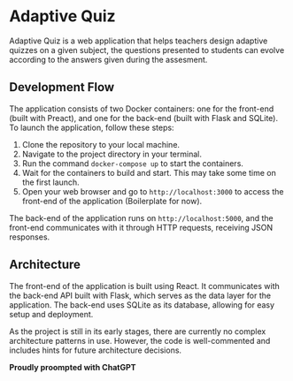# Adaptive Quiz

Adaptive Quiz is a web application that helps teachers design adaptive quizzes on a given subject, the questions presented to students can evolve according to the answers given during the assesment.

## Development Flow

The application consists of two Docker containers: one for the front-end (built with Preact), and one for the back-end (built with Flask and SQLite). To launch the application, follow these steps:

1. Clone the repository to your local machine.
2. Navigate to the project directory in your terminal.
3. Run the command `docker-compose up` to start the containers.
4. Wait for the containers to build and start. This may take some time on the first launch.
5. Open your web browser and go to `http://localhost:3000` to access the front-end of the application (Boilerplate for now).

The back-end of the application runs on `http://localhost:5000`, and the front-end communicates with it through HTTP requests, receiving JSON responses.

## Architecture

The front-end of the application is built using React. It communicates with the back-end API built with Flask, which serves as the data layer for the application. The back-end uses SQLite as its database, allowing for easy setup and deployment.

As the project is still in its early stages, there are currently no complex architecture patterns in use. However, the code is well-commented and includes hints for future architecture decisions.

**Proudly proompted with ChatGPT**